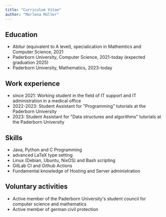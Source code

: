 ```yaml
---
title: "Curriculum Vitae"
author: "Marlena Müller"
---
```


## Education

* Abitur (equivalent to A level), specialication in Mathemtics and Computer Science, 2021
* Paderborn University, Computer Science, 2021-today (expected graduation 2025)
* Paderborn University, Mathematics, 2023-today

## Work experience

* since 2021: Working student in the field of IT support and IT administration in a medical office
* 2022-2023: Student Assistant for "Programming" tutorials at the Paderborn University
* 2023: Student Assistant for "Data structures and algorithms" tutorials at the Paderborn University

## Skills

* Java, Python and C Programming
* advanced LaTeX type setting
* Linux (Debian, Ubuntu, NixOS) and Bash scripting
* GitLab CI and Github Actions
* Fundamental knowledge of Hosting and Server administration
  
## Voluntary activities

* Active member of the Paderborn University's student council for computer science and mathematics
* Active member of german civil protection
